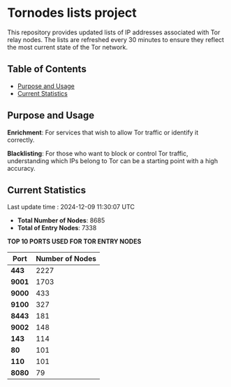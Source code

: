 # Tornodes lists project

This repository provides updated lists of IP addresses associated with Tor relay nodes. The lists are refreshed every 30 minutes to ensure they reflect the most current state of the Tor network.

## Table of Contents

- [Purpose and Usage](#purpose-and-usage)
- [Current Statistics](#current-statistics)


## Purpose and Usage

**Enrichment**: For services that wish to allow Tor traffic or identify it correctly.

**Blacklisting**: For those who want to block or control Tor traffic, understanding which IPs belong to Tor can be a starting point with a high accuracy.

## Current Statistics

Last update time : 2024-12-09 11:30:07 UTC

- **Total Number of Nodes**: 8685
- **Total of Entry Nodes**: 7338

**TOP 10 PORTS USED FOR TOR ENTRY NODES**

| **Port** | **Number of Nodes** |
|------|-----------------|
| **443**   | 2227  |
| **9001**   | 1703  |
| **9000**   | 433  |
| **9100**   | 327  |
| **8443**   | 181  |
| **9002**   | 148  |
| **143**   | 114  |
| **80**   | 101  |
| **110**   | 101  |
| **8080**   | 79  |

